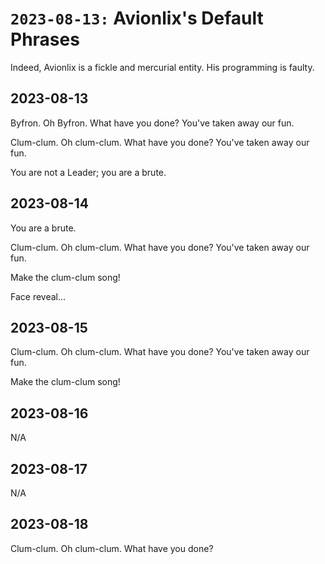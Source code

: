 # `2023-08-13:` Avionlix's Default Phrases

Indeed, Avionlix is a fickle and mercurial entity. His programming is faulty.

## 2023-08-13

Byfron. Oh Byfron. What have you done? You've taken away our fun.

Clum-clum. Oh clum-clum. What have you done? You've taken away our fun.

You are not a Leader; you are a brute.

## 2023-08-14

You are a brute.

Clum-clum. Oh clum-clum. What have you done? You've taken away our fun.

Make the clum-clum song!

Face reveal…

## 2023-08-15

Clum-clum. Oh clum-clum. What have you done? You've taken away our fun.

Make the clum-clum song!

## 2023-08-16

N/A

## 2023-08-17

N/A

## 2023-08-18

Clum-clum. Oh clum-clum. What have you done?


